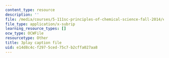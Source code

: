 ```yaml
---
content_type: resource
description: ''
file: /media/courses/5-111sc-principles-of-chemical-science-fall-2014/e14d8c4cf2975ced75c7b2cffa027aa8_BBbuj0XpaiQ.srt
file_type: application/x-subrip
learning_resource_types: []
ocw_type: OCWFile
resourcetype: Other
title: 3play caption file
uid: e14d8c4c-f297-5ced-75c7-b2cffa027aa8
---
```

